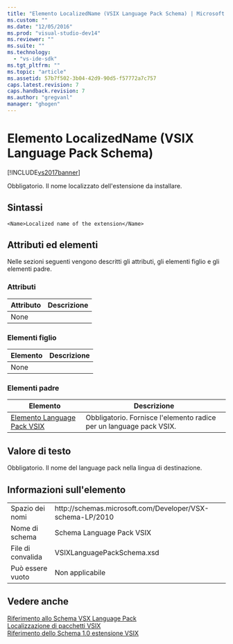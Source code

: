 ```yaml
---
title: "Elemento LocalizedName (VSIX Language Pack Schema) | Microsoft Docs"
ms.custom: ""
ms.date: "12/05/2016"
ms.prod: "visual-studio-dev14"
ms.reviewer: ""
ms.suite: ""
ms.technology: 
  - "vs-ide-sdk"
ms.tgt_pltfrm: ""
ms.topic: "article"
ms.assetid: 57b7f502-3b04-42d9-90d5-f57772a7c757
caps.latest.revision: 7
caps.handback.revision: 7
ms.author: "gregvanl"
manager: "ghogen"
---
```

# Elemento LocalizedName (VSIX Language Pack Schema)
[!INCLUDE[vs2017banner](../code-quality/includes/vs2017banner.md)]

Obbligatorio. Il nome localizzato dell'estensione da installare.  
  
## Sintassi  
  
```  
<Name>Localized name of the extension</Name>  
```  
  
## Attributi ed elementi  
 Nelle sezioni seguenti vengono descritti gli attributi, gli elementi figlio e gli elementi padre.  
  
### Attributi  
  
|Attributo|Descrizione|  
|---------------|-----------------|  
|None||  
  
### Elementi figlio  
  
|Elemento|Descrizione|  
|--------------|-----------------|  
|None||  
  
### Elementi padre  
  
|Elemento|Descrizione|  
|--------------|-----------------|  
|[Elemento Language Pack VSIX](../extensibility/vsixlanguagepack-element-vsix-language-pack-schema.md)|Obbligatorio. Fornisce l'elemento radice per un language pack VSIX.|  
  
## Valore di testo  
 Obbligatorio. Il nome del language pack nella lingua di destinazione.  
  
## Informazioni sull'elemento  
  
|||  
|-|-|  
|Spazio dei nomi|http:\/\/schemas.microsoft.com\/Developer\/VSX\-schema\-LP\/2010|  
|Nome di schema|Schema Language Pack VSIX|  
|File di convalida|VSIXLanguagePackSchema.xsd|  
|Può essere vuoto|Non applicabile|  
  
## Vedere anche  
 [Riferimento allo Schema VSX Language Pack](../extensibility/vsx-language-pack-schema-reference.md)   
 [Localizzazione di pacchetti VSIX](../extensibility/localizing-vsix-packages.md)   
 [Riferimento dello Schema 1.0 estensione VSIX](http://msdn.microsoft.com/it-it/76e410ec-b1fb-4652-ac98-4a4c52e09a2b)
